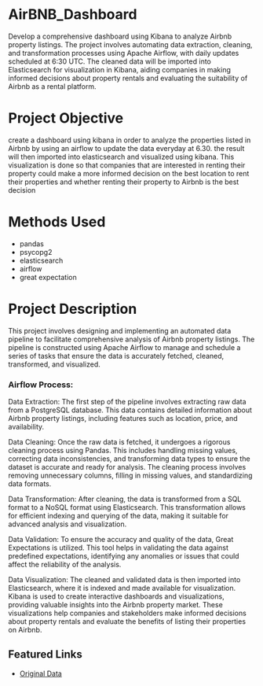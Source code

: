 # AirBNB_Dashboard
Develop a comprehensive dashboard using Kibana to analyze Airbnb property listings. The project involves automating data extraction, cleaning, and transformation processes using Apache Airflow, with daily updates scheduled at 6:30 UTC. The cleaned data will be imported into Elasticsearch for visualization in Kibana, aiding companies in making informed decisions about property rentals and evaluating the suitability of Airbnb as a rental platform.

# Project Objective
create a dashboard using kibana in order to analyze the properties listed in Airbnb by using an airflow to update the data everyday at 6.30. the result will then imported into elasticsearch and visualized using kibana. This visualization is done so that companies that are interested in renting their property could make a more informed decision on the best location to rent their properties and whether renting their property to Airbnb is the best decision

# Methods Used
- pandas
- psycopg2
- elasticsearch
- airflow
- great expectation

# Project Description
This project involves designing and implementing an automated data pipeline to facilitate comprehensive analysis of Airbnb property listings. The pipeline is constructed using Apache Airflow to manage and schedule a series of tasks that ensure the data is accurately fetched, cleaned, transformed, and visualized.

### Airflow Process:

Data Extraction: The first step of the pipeline involves extracting raw data from a PostgreSQL database. This data contains detailed information about Airbnb property listings, including features such as location, price, and availability.

Data Cleaning: Once the raw data is fetched, it undergoes a rigorous cleaning process using Pandas. This includes handling missing values, correcting data inconsistencies, and transforming data types to ensure the dataset is accurate and ready for analysis. The cleaning process involves removing unnecessary columns, filling in missing values, and standardizing data formats.

Data Transformation: After cleaning, the data is transformed from a SQL format to a NoSQL format using Elasticsearch. This transformation allows for efficient indexing and querying of the data, making it suitable for advanced analysis and visualization.

Data Validation: To ensure the accuracy and quality of the data, Great Expectations is utilized. This tool helps in validating the data against predefined expectations, identifying any anomalies or issues that could affect the reliability of the analysis.

Data Visualization: The cleaned and validated data is then imported into Elasticsearch, where it is indexed and made available for visualization. Kibana is used to create interactive dashboards and visualizations, providing valuable insights into the Airbnb property market. These visualizations help companies and stakeholders make informed decisions about property rentals and evaluate the benefits of listing their properties on Airbnb.

## Featured Links
* [Original Data](https://www.kaggle.com/datasets/arianazmoudeh/airbnbopendata)
